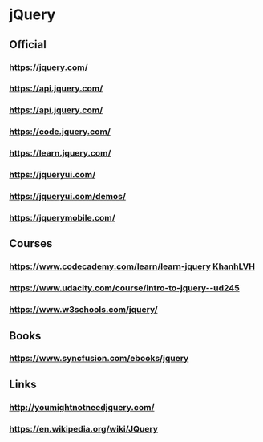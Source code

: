 # jQuery
## Official
### https://jquery.com/
### https://api.jquery.com/
### https://api.jquery.com/
### https://code.jquery.com/
### https://learn.jquery.com/
### https://jqueryui.com/
### https://jqueryui.com/demos/
### https://jquerymobile.com/
## Courses
### https://www.codecademy.com/learn/learn-jquery [KhanhLVH](https://www.codecademy.com/profiles/KhanhLVH)
### https://www.udacity.com/course/intro-to-jquery--ud245
### https://www.w3schools.com/jquery/
## Books
### https://www.syncfusion.com/ebooks/jquery
## Links
### http://youmightnotneedjquery.com/
### https://en.wikipedia.org/wiki/JQuery
